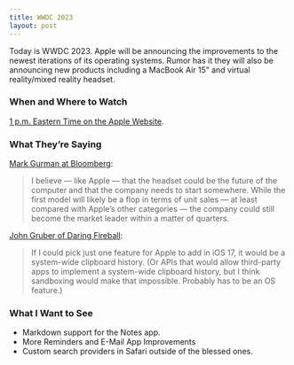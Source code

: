 ```yaml
---
title: WWDC 2023
layout: post
---
```

Today is WWDC 2023. Apple will be announcing the improvements to the newest iterations of its operating systems. Rumor has it they will also be announcing new products including a MacBook Air 15” and virtual reality/mixed reality headset.

### When and Where to Watch
[1 p.m. Eastern Time on the Apple Website](https://www.apple.com/apple-events/).

### What They’re Saying

[Mark Gurman at Bloomberg](https://www.bloomberg.com/news/newsletters/2023-06-04/apple-s-aapl-first-mixed-reality-headset-arrives-after-years-in-development-lihfkxgw?cmpid=BBD060423_POWERON&utm_medium=email&utm_source=newsletter&utm_term=230604&utm_campaign=poweron):
> I believe — like Apple — that the headset could be the future of the computer and that the company needs to start somewhere. While the first model will likely be a flop in terms of unit sales — at least compared with Apple’s other categories — the company could still become the market leader within a matter of quarters.

[John Gruber of Daring Fireball](https://mastodon.social/@gruber/110481656957947644): 
> If I could pick just one feature for Apple to add in iOS 17, it would be a system-wide clipboard history. (Or APIs that would allow third-party apps to implement a system-wide clipboard history, but I think sandboxing would make that impossible. Probably has to be an OS feature.)

### What I Want to See
- Markdown support for the Notes app.
- More Reminders and E-Mail App Improvements
- Custom search providers in Safari outside of the blessed ones.
